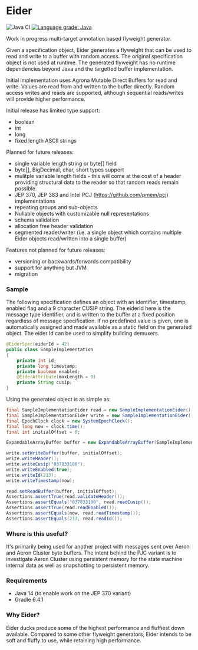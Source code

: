 # Eider

![Java CI](https://github.com/eleventy7/eider/workflows/Java%20CI/badge.svg) [![Language grade: Java](https://img.shields.io/lgtm/grade/java/g/eleventy7/eider.svg?logo=lgtm&logoWidth=18)](https://lgtm.com/projects/g/eleventy7/eider/context:java)

Work in progress multi-target annotation based flyweight generator.

Given a specification object, Eider generates a flyweight that can be used to read and write to a buffer with random access. The original specification object is not used at runtime. The generated flyweight has no runtime dependencies beyond Java and the targetted buffer implementation.

Initial implementation uses Agrona Mutable Direct Buffers for read and write. Values are read from and written to the buffer directly. Random access writes and reads are supported, although sequential reads/writes will provide higher performance. 

Initial release has limited type support:

- boolean
- int
- long
- fixed length ASCII strings

Planned for future releases:

- single variable length string or byte[] field
- byte[], BigDecimal, char, short types support
- mulitple variable length fields - this will come at the cost of a header providing structural data to the reader so that random reads remain possible.
- JEP 370, JEP 383 and Intel PCJ (https://github.com/pmem/pcj) implementations 
- repeating groups and sub-objects
- Nullable objects with customizable null representations 
- schema validation
- allocation free header validation
- segmented reader/writer (i.e. a single object which contains multiple Eider objects read/written into a single buffer)

Features not planned for future releases:

- versioning or backwards/forwards compatibility
- support for anything but JVM
- migration

### Sample

The following specification defines an object with an identifier, timestamp, enabled flag and a 9 character CUSIP string. The eiderId here is the message type identifier, and is written to the buffer at a fixed position regardless of message specification. If no predefined value is given, one is automatically assigned and made available as a static field on the generated object. The eider Id can be used to simplify building demuxers. 

```java
@EiderSpec(eiderId = 42)
public class SampleImplementation
{
    private int id;
    private long timestamp;
    private boolean enabled;
    @EiderAttribute(maxLength = 9)
    private String cusip;
}
```

Using the generated object is as simple as:

```java
final SampleImplementationEider read = new SampleImplementationEider();
final SampleImplementationEider write = new SampleImplementationEider();
final EpochClock clock = new SystemEpochClock();
final long now = clock.time();
final int initialOffset = 0;

ExpandableArrayBuffer buffer = new ExpandableArrayBuffer(SampleImplementationEider.BUFFER_LENGTH);

write.setWriteBuffer(buffer, initialOffset);
write.writeHeader();
write.writeCusip("037833100");
write.writeEnabled(true);
write.writeId(213);
write.writeTimestamp(now);

read.setReadBuffer(buffer, initialOffset);
Assertions.assertTrue(read.validateHeader());
Assertions.assertEquals("037833100", read.readCusip());
Assertions.assertTrue(read.readEnabled());
Assertions.assertEquals(now, read.readTimestamp());
Assertions.assertEquals(213, read.readId());
```

### Where is this useful?

It's primarily being used for another project with messages sent over Aeron and Aeron Cluster byte buffers. The intent behind the PJC variant is to investigate Aeron Cluster using persistent memory for the state machine internal data as well as snapshotting to persistent memory.

### Requirements

- Java 14 (to enable work on the JEP 370 variant)
- Gradle 6.4.1

### Why Eider?

Eider ducks produce some of the highest performance and fluffiest down available. Compared to some other flyweight generators, Eider intends to be soft and fluffy to use, while retaining high performance.